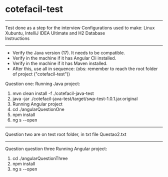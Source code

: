 # cotefacil-test
<hr>
Test done as a step for the interview
Configurations used to make: Linux Xubuntu, IntelliJ IDEA Ultimate and H2 Database
<br>
Instructions
<hr>
<ul>
  <li>Verify the Java version (17). It needs to be compatible.</li>
  <li>Verify in the machine if it has Angular Cli installed.</li>
  <li>Verify in the machine if it has Maven installed.</li>
  <li>After this, use all in sequence:
(obs: remember to reach the root folder of project ("cotefacil-test"))</li>
</ul>

Question one:
Running Java project:
<ol>
  <li>mvn clean install -f ./cotefacil-java-test</li>
  <li>java -jar ./cotefacil-java-test/target/swp-test-1.0.1.jar.original</li>
  <li>Running Angular project</li>
  <li>cd ./angularQuestionOne</li>
  <li>npm install</li>
  <li>ng s --open</li>
</ol>

<hr>
Question two are on test root folder, in txt file Questao2.txt
<hr>

Question question three
Running Angular project:
<ol>
  <li>cd ./angularQuestionThree</li>
  <li>npm install</li>
  <li>ng s --open</li>
</ol>


